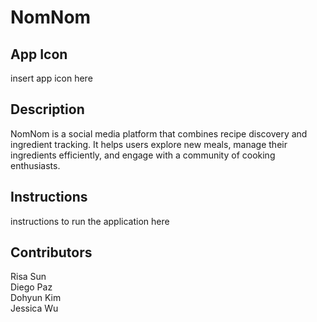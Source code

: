 # NomNom

## App Icon
insert app icon here


## Description
NomNom is a social media platform that combines recipe discovery and ingredient tracking. It helps users explore new meals, manage their ingredients efficiently, and engage with a community of cooking enthusiasts.


## Instructions
instructions to run the application here


## Contributors
Risa Sun\
Diego Paz\
Dohyun Kim\
Jessica Wu
